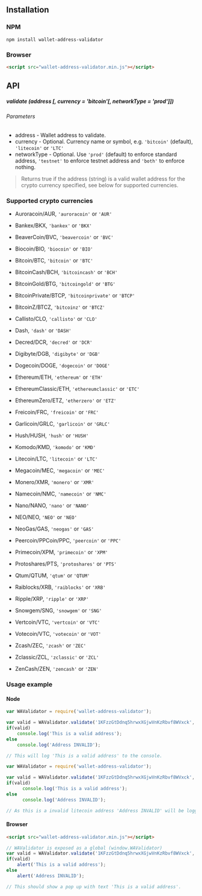 ## Installation

### NPM
```
npm install wallet-address-validator
```

### Browser
```html
<script src="wallet-address-validator.min.js"></script>
```

## API

##### validate (address [, currency = 'bitcoin'[, networkType = 'prod']])

###### Parameters
* address - Wallet address to validate.
* currency - Optional. Currency name or symbol, e.g. `'bitcoin'` (default), `'litecoin'` or `'LTC'`
* networkType - Optional. Use `'prod'` (default) to enforce standard address, `'testnet'` to enforce testnet address and `'both'` to enforce nothing.

> Returns true if the address (string) is a valid wallet address for the crypto currency specified, see below for supported currencies.

### Supported crypto currencies

* Auroracoin/AUR, `'auroracoin'` or `'AUR'`

* Bankex/BKX, `'bankex'` or `'BKX'`
* BeaverCoin/BVC, `'beavercoin'` or `'BVC'`
* Biocoin/BIO, `'biocoin'` or `'BIO'`
* Bitcoin/BTC, `'bitcoin'` or `'BTC'`
* BitcoinCash/BCH, `'bitcoincash'` or `'BCH'`
* BitcoinGold/BTG, `'bitcoingold'` or `'BTG'`
* BitcoinPrivate/BTCP, `'bitcoinprivate'` or `'BTCP'`
* BitcoinZ/BTCZ, `'bitcoinz'` or `'BTCZ'`

* Callisto/CLO, `'callisto'` or `'CLO'`

* Dash, `'dash'` or `'DASH'`
* Decred/DCR, `'decred'` or `'DCR'`
* Digibyte/DGB, `'digibyte'` or `'DGB'`
* Dogecoin/DOGE, `'dogecoin'` or `'DOGE'`

* Ethereum/ETH, `'ethereum'` or `'ETH'`
* EthereumClassic/ETH, `'ethereumclassic'` or `'ETC'`
* EthereumZero/ETZ, `'etherzero'` or `'ETZ'`

* Freicoin/FRC, `'freicoin'` or `'FRC'`

* Garlicoin/GRLC, `'garlicoin'` or `'GRLC'`

* Hush/HUSH, `'hush'` or `'HUSH'`

* Komodo/KMD, `'komodo'` or `'KMD'`

* Litecoin/LTC, `'litecoin'` or `'LTC'`

* Megacoin/MEC, `'megacoin'` or `'MEC'`

* Monero/XMR, `'monero'` or `'XMR'`

* Namecoin/NMC, `'namecoin'` or `'NMC'`
* Nano/NANO, `'nano'` or `'NANO'`
* NEO/NEO, `'NEO'` or `'NEO'`
* NeoGas/GAS, `'neogas'` or `'GAS'`

* Peercoin/PPCoin/PPC, `'peercoin'` or `'PPC'`
* Primecoin/XPM, `'primecoin'` or `'XPM'`
* Protoshares/PTS, `'protoshares'` or `'PTS'`

* Qtum/QTUM, `'qtum'` or `'QTUM'`

* Raiblocks/XRB, `'raiblocks'` or `'XRB'`
* Ripple/XRP, `'ripple'` or `'XRP'`

* Snowgem/SNG, `'snowgem'` or `'SNG'`

* Vertcoin/VTC, `'vertcoin'` or `'VTC'`

* Votecoin/VTC, `'votecoin'` or `'VOT'`

* Zcash/ZEC, `'zcash'` or `'ZEC'`

* Zclassic/ZCL, `'zclassic'` or `'ZCL'`

* ZenCash/ZEN, `'zencash'` or `'ZEN'`


### Usage example

#### Node
```javascript
var WAValidator = require('wallet-address-validator');

var valid = WAValidator.validate('1KFzzGtDdnq5hrwxXGjwVnKzRbvf8WVxck', 'BTC');
if(valid)
	console.log('This is a valid address');
else
	console.log('Address INVALID');

// This will log 'This is a valid address' to the console.
```

```javascript
var WAValidator = require('wallet-address-validator');

var valid = WAValidator.validate('1KFzzGtDdnq5hrwxXGjwVnKzRbvf8WVxck', 'litecoin', 'testnet');
if(valid)
      console.log('This is a valid address');
else
      console.log('Address INVALID');

// As this is a invalid litecoin address 'Address INVALID' will be logged to console.
```

#### Browser
```html
<script src="wallet-address-validator.min.js"></script>
```

```javascript
// WAValidator is exposed as a global (window.WAValidator)
var valid = WAValidator.validate('1KFzzGtDdnq5hrwxXGjwVnKzRbvf8WVxck', 'bitcoin');
if(valid)
    alert('This is a valid address');
else
    alert('Address INVALID');

// This should show a pop up with text 'This is a valid address'.
```
